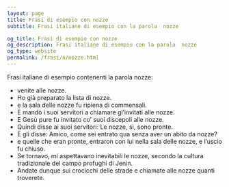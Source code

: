 ```yaml
---
layout: page
title: Frasi di esempio con nozze 
subtitle: Frasi italiane di esempio con la parola  nozze

og_title: Frasi di esempio con nozze 
og_description: Frasi italiane di esempio con la parola  nozze
og_type: website
permalink: /frasi/n/nozze.html
---
```


Frasi italiane di esempio contenenti la parola nozze:


- venite alle nozze.
- Ho già preparato la lista di nozze.
- e la sala delle nozze fu ripiena di commensali.
- E mandò i suoi servitori a chiamare gl’invitati alle nozze.
- E Gesù pure fu invitato co’ suoi discepoli alle nozze.
- Quindi disse ai suoi servitori: Le nozze, sì, sono pronte.
- E gli disse: Amico, come sei entrato qua senza aver un abito da nozze?
- e quelle che eran pronte, entraron con lui nella sala delle nozze, e l’uscio fu chiuso.
- Se tornavo, mi aspettavano inevitabili le nozze, secondo la cultura tradizionale del campo profughi di Jenin.
- Andate dunque sui crocicchi delle strade e chiamate alle nozze quanti troverete.
